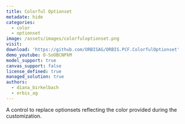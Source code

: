```yaml
---
title: Colorful Optionset
metadate: hide
categories:
  - color
  - optionset
image: /assets/images/colorfuloptionset.png
visit: 
download: 'https://github.com/ORBISAG/ORBIS.PCF.ColorfulOptionset'
demo_youtube: O-SoOBCNPkM
model_support: true
canvas_support: false
license_defined: true
managed_solution: true
authors:
  - diana_birkelbach
  - orbis_ag
---
```

A control to replace optionsets reflecting the color provided during the customization.
